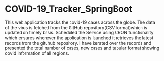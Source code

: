 # COVID-19_Tracker_SpringBoot

This web application tracks the covid-19 cases across the globe.
The data of the virus is fetched from the GitHub repository(CSV format)which is updated on timely basis.
Scheduled the Service using CRON functionality which ensures whenever the application is launched it retrieves the latest records from the gituhub repository.
I have iterated over the records and presented the total number of cases, new cases and tabular format showing covid information of all regions.
